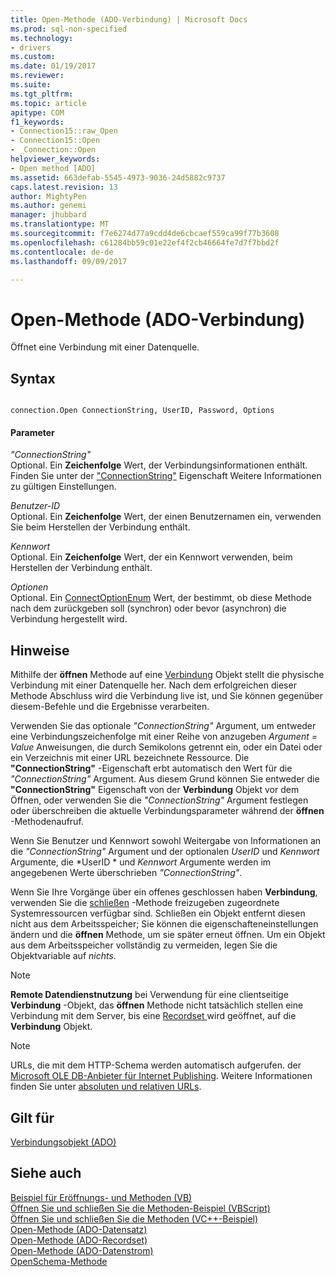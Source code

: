 ```yaml
---
title: Open-Methode (ADO-Verbindung) | Microsoft Docs
ms.prod: sql-non-specified
ms.technology:
- drivers
ms.custom: 
ms.date: 01/19/2017
ms.reviewer: 
ms.suite: 
ms.tgt_pltfrm: 
ms.topic: article
apitype: COM
f1_keywords:
- Connection15::raw_Open
- Connection15::Open
- _Connection::Open
helpviewer_keywords:
- Open method [ADO]
ms.assetid: 663defab-5545-4973-9036-24d5882c9737
caps.latest.revision: 13
author: MightyPen
ms.author: genemi
manager: jhubbard
ms.translationtype: MT
ms.sourcegitcommit: f7e6274d77a9cdd4de6cbcaef559ca99f77b3608
ms.openlocfilehash: c61284bb59c01e22ef4f2cb46664fe7d7f7bbd2f
ms.contentlocale: de-de
ms.lasthandoff: 09/09/2017

---
```

# <a name="open-method-ado-connection"></a>Open-Methode (ADO-Verbindung)
Öffnet eine Verbindung mit einer Datenquelle.  
  
## <a name="syntax"></a>Syntax  
  
```  
  
connection.Open ConnectionString, UserID, Password, Options  
```  
  
#### <a name="parameters"></a>Parameter  
 *"ConnectionString"*  
 Optional. Ein **Zeichenfolge** Wert, der Verbindungsinformationen enthält. Finden Sie unter der ["ConnectionString"](../../../ado/reference/ado-api/connectionstring-property-ado.md) Eigenschaft Weitere Informationen zu gültigen Einstellungen.  
  
 *Benutzer-ID*  
 Optional. Ein **Zeichenfolge** Wert, der einen Benutzernamen ein, verwenden Sie beim Herstellen der Verbindung enthält.  
  
 *Kennwort*  
 Optional. Ein **Zeichenfolge** Wert, der ein Kennwort verwenden, beim Herstellen der Verbindung enthält.  
  
 *Optionen*  
 Optional. Ein [ConnectOptionEnum](../../../ado/reference/ado-api/connectoptionenum.md) Wert, der bestimmt, ob diese Methode nach dem zurückgeben soll (synchron) oder bevor (asynchron) die Verbindung hergestellt wird.  
  
## <a name="remarks"></a>Hinweise  
 Mithilfe der **öffnen** Methode auf eine [Verbindung](../../../ado/reference/ado-api/connection-object-ado.md) Objekt stellt die physische Verbindung mit einer Datenquelle her. Nach dem erfolgreichen dieser Methode Abschluss wird die Verbindung live ist, und Sie können gegenüber diesem-Befehle und die Ergebnisse verarbeiten.  
  
 Verwenden Sie das optionale *"ConnectionString"* Argument, um entweder eine Verbindungszeichenfolge mit einer Reihe von anzugeben *Argument* *= Value* Anweisungen, die durch Semikolons getrennt ein, oder ein Datei oder ein Verzeichnis mit einer URL bezeichnete Ressource. Die **"ConnectionString"** -Eigenschaft erbt automatisch den Wert für die *"ConnectionString"* Argument. Aus diesem Grund können Sie entweder die **"ConnectionString"** Eigenschaft von der **Verbindung** Objekt vor dem Öffnen, oder verwenden Sie die *"ConnectionString"* Argument festlegen oder überschreiben die aktuelle Verbindungsparameter während der **öffnen** -Methodenaufruf.  
  
 Wenn Sie Benutzer und Kennwort sowohl Weitergabe von Informationen an die *"ConnectionString"* Argument und der optionalen *UserID* und *Kennwort* Argumente, die *UserID * und *Kennwort* Argumente werden im angegebenen Werte überschrieben *"ConnectionString"*.  
  
 Wenn Sie Ihre Vorgänge über ein offenes geschlossen haben **Verbindung**, verwenden Sie die [schließen](../../../ado/reference/ado-api/close-method-ado.md) -Methode freizugeben zugeordnete Systemressourcen verfügbar sind. Schließen ein Objekt entfernt diesen nicht aus dem Arbeitsspeicher; Sie können die eigenschafteneinstellungen ändern und die **öffnen** Methode, um sie später erneut öffnen. Um ein Objekt aus dem Arbeitsspeicher vollständig zu vermeiden, legen Sie die Objektvariable auf *nichts*.  
  
> [!NOTE]
>  **Remote Datendienstnutzung** bei Verwendung für eine clientseitige **Verbindung** -Objekt, das **öffnen** Methode nicht tatsächlich stellen eine Verbindung mit dem Server, bis eine [Recordset ](../../../ado/reference/ado-api/recordset-object-ado.md) wird geöffnet, auf die **Verbindung** Objekt.  
  
> [!NOTE]
>  URLs, die mit dem HTTP-Schema werden automatisch aufgerufen. der [Microsoft OLE DB-Anbieter für Internet Publishing](../../../ado/guide/appendixes/microsoft-ole-db-provider-for-internet-publishing.md). Weitere Informationen finden Sie unter [absoluten und relativen URLs](../../../ado/guide/data/absolute-and-relative-urls.md).  
  
## <a name="applies-to"></a>Gilt für  
 [Verbindungsobjekt (ADO)](../../../ado/reference/ado-api/connection-object-ado.md)  
  
## <a name="see-also"></a>Siehe auch  
 [Beispiel für Eröffnungs- und Methoden (VB)](../../../ado/reference/ado-api/open-and-close-methods-example-vb.md)   
 [Öffnen Sie und schließen Sie die Methoden-Beispiel (VBScript)](../../../ado/reference/ado-api/open-and-close-methods-example-vbscript.md)   
 [Öffnen Sie und schließen Sie die Methoden (VC++-Beispiel)](../../../ado/reference/ado-api/open-and-close-methods-example-vc.md)   
 [Open-Methode (ADO-Datensatz)](../../../ado/reference/ado-api/open-method-ado-record.md)   
 [Open-Methode (ADO-Recordset)](../../../ado/reference/ado-api/open-method-ado-recordset.md)   
 [Open-Methode (ADO-Datenstrom)](../../../ado/reference/ado-api/open-method-ado-stream.md)   
 [OpenSchema-Methode](../../../ado/reference/ado-api/openschema-method.md)

